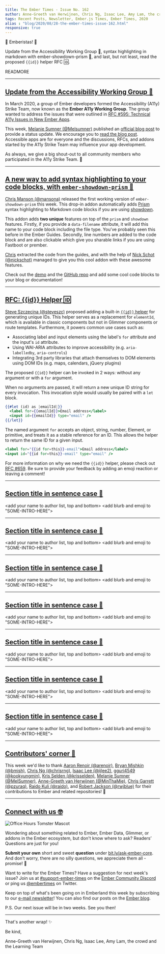 ```yaml
---
title: The Ember Times - Issue No. 162
author: Anne-Greeth van Herwijnen, Chris Ng, Isaac Lee, Amy Lam, the crowd
tags: Recent Posts, Newsletter, Ember.js Times, Ember Times, 2020
alias : "blog/2020/08/28-the-ember-times-issue-162.html"
responsive: true
---
```


👋 Emberistas! 🐹
  
Update from the Accessibility Working Group 🙌,
syntax highlighting in markdown with ember-showdown-prism 🔦,
and last, but not least, read the proposed `{{id}}` helper RFC 🆔.

READMORE

---

## [Update from the Accessibility Working Group 🙌](https://blog.emberjs.com/2020/08/25/accessibility-working-group-update.html)

In March 2020, a group of Ember developers formed the Accessibility (A11y) Strike Team, now known as the **Ember A11y Working Group**. The group wanted to address the issues that were outlined in [RFC #595: Technical A11y Issues in New Ember Apps](https://github.com/emberjs/rfcs/issues/595).

This week, [Melanie Sumner (@Melsumner)](https://github.com/MelSumner) published an [official blog post](https://blog.emberjs.com/2020/08/25/accessibility-working-group-update.html) to provide a status update. We encourage you to [read the blog post](https://blog.emberjs.com/2020/08/25/accessibility-working-group-update.html). Accessible apps are for everyone and the discussions, RFCs, and addons started by the A11y Strike Team may influence your app development.

As always, we give a big shout-out to all community members who participated in the A11y Strike Team. 💜

---

## [A new way to add syntax highlighting to your code blocks, with `ember-showdown-prism` 🔦](https://twitter.com/real_ate/status/1297892167181099010)

[Chris Manson (@mansona)](https://github.com/mansona) released the first working version of `ember-showdown-prism` this week. This drop-in addon automatically adds [Prism](https://prismjs.com/) syntax highlighting to Markdown code blocks if you are using [showdown](https://github.com/showdownjs/showdown). 

This addon adds **two unique** features on top of the `prism`  and `showdown` features. Firstly, if you provide a `data-filename` attribute, it will add this name to your code block including the file type. You’ve probably seen this before in the Ember Guides.  Secondly, line numbers are added to the code block and are also clickable which give you sharable links if you are using Fastboot or prember. 

[Chris](https://github.com/mansona) extracted the code from the guides, and with the help of [Nick Schot (@nickschot)](https://github.com/nickschot) managed to give you this cool addon with these awesome features.

Check out the [demo](https://ember-showdown-prism.netlify.app) and the [GitHub repo](https://github.com/empress/ember-showdown-prism) and add some cool code blocks to your blog or documentation!

---

## [RFC: {{id}} Helper 🆔](https://github.com/emberjs/rfcs/pull/659)

[Steve Szczecina (@steveszc)](https://github.com/steveszc) proposed adding a built-in [`{{id}}` helper](https://github.com/emberjs/rfcs/pull/659) for generating unique IDs. This helper serves as a replacement for `elementId`, which is available in classic components but not in Glimmer components or route templates. Furthermore, it powers common use cases such as:

- Associating label and input elements using the label's `for` attribute and the input's `id` attribute.
- Using WAI-ARIA attributes to improve accessibility (e.g. `aria-labelledby`, `aria-controls`)
- Integrating 3rd party libraries that attach themselves to DOM elements using DOM IDs (e.g. maps, calendars, jQuery plugins)

The proposed `{{id}}` helper can be invoked in 2 ways: without any argument or with a `for` argument.

When no arguments are passed, it will return a new unique ID string for every invocation. This invocation style would usually be paired with a `let` block.

```hbs
{{#let (id) as |emailId|}}
  <label for={{emailId}}>Email address</label>
  <input id={{emailId}} type="email" />
{{/let}}
```

<!--alex ignore savage-->
The named argument `for` accepts an object, string, number, Element, or primitive, and treats it as a stable reference for an ID. This allows the helper to return the same ID for a given input.

```hbs
<label for="{{id for=this}}-email">Email address</label>
<input id="{{id for=this}}-email" type="email" />
```

For more information on why we need the `{{id}}` helper, please check out [RFC #659](https://github.com/emberjs/rfcs/pull/659). Be sure to provide your feedback by adding an emoji reaction or leaving a comment!

---

## [Section title in sentence case 🐹](section-url)

<change section title emoji>
<consider adding some bold to your paragraph>
<please include link to external article/repo/etc in paragraph / body text, not just header title above>

<add your name to author list, top and bottom>
<add blurb and emoji to "SOME-INTRO-HERE">

---

## [Section title in sentence case 🐹](section-url)

<change section title emoji>
<consider adding some bold to your paragraph>
<please include link to external article/repo/etc in paragraph / body text, not just header title above>

<add your name to author list, top and bottom>
<add blurb and emoji to "SOME-INTRO-HERE">

---

## [Section title in sentence case 🐹](section-url)

<change section title emoji>
<consider adding some bold to your paragraph>
<please include link to external article/repo/etc in paragraph / body text, not just header title above>

<add your name to author list, top and bottom>
<add blurb and emoji to "SOME-INTRO-HERE">

---

## [Section title in sentence case 🐹](section-url)

<change section title emoji>
<consider adding some bold to your paragraph>
<please include link to external article/repo/etc in paragraph / body text, not just header title above>

<add your name to author list, top and bottom>
<add blurb and emoji to "SOME-INTRO-HERE">

---

## [Section title in sentence case 🐹](section-url)

<change section title emoji>
<consider adding some bold to your paragraph>
<please include link to external article/repo/etc in paragraph / body text, not just header title above>

<add your name to author list, top and bottom>
<add blurb and emoji to "SOME-INTRO-HERE">

---

## [Section title in sentence case 🐹](section-url)

<change section title emoji>
<consider adding some bold to your paragraph>
<please include link to external article/repo/etc in paragraph / body text, not just header title above>

<add your name to author list, top and bottom>
<add blurb and emoji to "SOME-INTRO-HERE">

---

## [Section title in sentence case 🐹](section-url)

<change section title emoji>
<consider adding some bold to your paragraph>
<please include link to external article/repo/etc in paragraph / body text, not just header title above>

<add your name to author list, top and bottom>
<add blurb and emoji to "SOME-INTRO-HERE">

---

## [Contributors' corner 👏](https://guides.emberjs.com/release/contributing/repositories/)

<p>This week we'd like to thank <a href="https://github.com/arenoir" rel="noopener noreferrer" target="_blank">Aaron Renoir (@arenoir)</a>, <a href="https://github.com/bmish" rel="noopener noreferrer" target="_blank">Bryan Mishkin (@bmish)</a>, <a href="https://github.com/chrisrng" rel="noopener noreferrer" target="_blank">Chris Ng (@chrisrng)</a>, <a href="https://github.com/ijlee2" rel="noopener noreferrer" target="_blank">Isaac Lee (@ijlee2)</a>, <a href="https://github.com/kookyungmin" rel="noopener noreferrer" target="_blank">gguri4549 (@kookyungmin)</a>, <a href="https://github.com/krisselden" rel="noopener noreferrer" target="_blank">Kris Selden (@krisselden)</a>, <a href="https://github.com/MelSumner" rel="noopener noreferrer" target="_blank">Melanie Sumner (@MelSumner)</a>, <a href="https://github.com/MinThaMie" rel="noopener noreferrer" target="_blank">Anne-Greeth van Herwijnen (@MinThaMie)</a>, <a href="https://github.com/pzuraq" rel="noopener noreferrer" target="_blank">Chris Garrett (@pzuraq)</a>, <a href="https://github.com/raido" rel="noopener noreferrer" target="_blank">Raido Kuli (@raido)</a>, and <a href="https://github.com/rwjblue" rel="noopener noreferrer" target="_blank">Robert Jackson (@rwjblue)</a> for their contributions to Ember and related repositories! 💖</p>

---

## [Connect with us 🤓](https://docs.google.com/forms/d/e/1FAIpQLScqu7Lw_9cIkRtAiXKitgkAo4xX_pV1pdCfMJgIr6Py1V-9Og/viewform)

<div class="blog-row">
  <img class="float-right small transparent padded" alt="Office Hours Tomster Mascot" title="Readers' Questions" src="/images/tomsters/officehours.png" />

  <p>Wondering about something related to Ember, Ember Data, Glimmer, or addons in the Ember ecosystem, but don't know where to ask? Readers’ Questions are just for you!</p>

  <p><strong>Submit your own</strong> short and sweet <strong>question</strong> under <a href="https://bit.ly/ask-ember-core" target="rq">bit.ly/ask-ember-core</a>. And don’t worry, there are no silly questions, we appreciate them all - promise! 🤞</p>

  <p>Want to write for the Ember Times? Have a suggestion for next week's issue? Join us at <a href="https://discordapp.com/channels/480462759797063690/485450546887786506">#support-ember-times</a> on the <a href="https://discordapp.com/invite/zT3asNS">Ember Community Discord</a> or ping us <a href="https://twitter.com/embertimes">@embertimes</a> on Twitter.</p>

  <p>Keep on top of what's been going on in Emberland this week by subscribing to our <a href="https://the-emberjs-times.ongoodbits.com/">e-mail newsletter</a>! You can also find our posts on the <a href="https://emberjs.com/blog/tags/newsletter.html">Ember blog</a>.</p>
  
  <p>P.S. Our next issue will be in two weeks. See you then!</p>
</div>

---

That's another wrap! ✨

Be kind,

Anne-Greeth van Herwijnen, Chris Ng, Isaac Lee, Amy Lam, the crowd and the Learning Team
